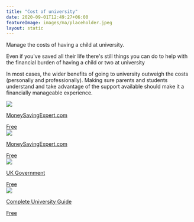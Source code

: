 ```yaml
---
title: "Cost of university"
date: 2020-09-01T12:49:27+06:00
featureImage: images/ma/placeholder.jpeg
layout: static
---
```


Manage the costs of having a child at university.

Even if you've saved all their life there's still things you can do to help with the financial burden of having a child or two at university

In most cases, the wider benefits of going to university outweigh the costs (personally and professionally).  Making sure parents and students understand and take advantage of the support available should make it a financially manageable experience.

<a class="ma-link" href="https://www.moneysavingexpert.com/students/university-living-costs-calculator/"><div class="ma-card ma-card-Wealth"><div class="ma-icon"><img src ="/images/Icon-check - wealth - opacity.svg"/></div><div class="ma-name"><p>MoneySavingExpert.com</p></div><div class="ma-paid-text"><span>Free </span></div></div></a><a class="ma-link" href="https://www.moneysavingexpert.com/students/student-loans-england-plan-5/"><div class="ma-card ma-card-Wealth"><div class="ma-icon"><img src ="/images/Icon-check - wealth - opacity.svg"/></div><div class="ma-name"><p>MoneySavingExpert.com</p></div><div class="ma-paid-text"><span>Free </span></div></div></a><a class="ma-link" href="https://www.gov.uk/student-finance-calculator"><div class="ma-card ma-card-Wealth"><div class="ma-icon"><img src ="/images/Icon-check - wealth - opacity.svg"/></div><div class="ma-name"><p>UK Government</p></div><div class="ma-paid-text"><span>Free </span></div></div></a><a class="ma-link" href="https://www.thecompleteuniversityguide.co.uk/student-advice/finance/student-finance-and-funding"><div class="ma-card ma-card-Wealth"><div class="ma-icon"><img src ="/images/Icon-check - wealth - opacity.svg"/></div><div class="ma-name"><p>Complete University Guide</p></div><div class="ma-paid-text"><span>Free </span></div></div></a>  

<br/><br/>






